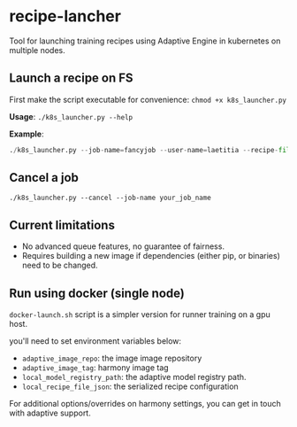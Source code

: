 # recipe-lancher

Tool for launching training recipes using Adaptive Engine in kubernetes on multiple nodes.

## Launch a recipe on FS

First make the script executable for convenience: `chmod +x k8s_launcher.py`

**Usage**: `./k8s_launcher.py --help`

**Example**:

```python
./k8s_launcher.py --job-name=fancyjob --user-name=laetitia --recipe-file=test_recipe_2.json --wandb-api-key wand_api_key --nodes-number 4
```

## Cancel a job

`./k8s_launcher.py --cancel --job-name your_job_name`

## Current limitations

- No advanced queue features, no guarantee of fairness.
- Requires building a new image if dependencies (either pip, or binaries) need to be changed.


## Run using docker (single node)

`docker-launch.sh` script is a simpler version for runner training on a gpu host.

you'll need to set environment variables below:

- `adaptive_image_repo`: the image image repository
- `adaptive_image_tag`: harmony image tag
- `local_model_registry_path`: the adaptive model registry path.
- `local_recipe_file_json`: the serialized recipe configuration


For additional options/overrides on harmony settings, you can get in touch with adaptive support.